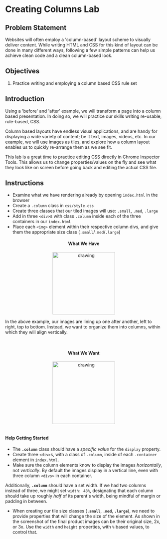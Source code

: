 # Creating Columns Lab

## Problem Statement

Websites will often employ a 'column-based' layout scheme to visually
deliver content. While writing HTML and CSS for this kind of layout can be done
in many different ways, following a few simple patterns can help us achieve
clean code and a clean column-based look.


## Objectives

1. Practice writing and employing a column based CSS rule set


## Introduction

Using a 'before' and 'after' example, we will transform a page into a column
based presentation. In doing so, we will practice our skills writing re-usable,
rule-based, CSS. 

Column based layouts have endless visual applications, and are handy for
displaying a wide variety of content; be it text, images, videos, etc. In our
example, we will use images as tiles, and explore how a column layout enables us
to quickly re-arrange them as we see fit.

This lab is a great time to practice editing CSS directly in Chrome Inspector
Tools. This allows us to change properties/values on the fly and see what they
look like on screen before going back and editing the actual CSS file. 


## Instructions

- Examine what we have rendering already by opening `index.html` in the browser
- Create a `.column` class in `css/style.css`
- Create three classes that our tiled images will use: `.small`, `.med`, `.large`
- Add in three `<div>`s with class `.column` inside each of the three containers in our `index.html`
- Place each `<img>` element within their respective column divs, and give them the appropriate size class (`.small`/`.med`/`.large`) 


<div align="center">
  <h4>What We Have</h4>
  <img src="https://curriculum-content.s3.amazonaws.com/fewds-css/creating-columns-lab-incomplete.png" alt="drawing" width="200px"/>
</div>

In the above example, our images are lining up one after another, left to
right, top to bottom. Instead, we want to organize them into columns, within
which they will align vertically.

<div align="center"><br>
  <h4>What We Want</h4>
  <img src="https://curdriculum-content.s3.amazonaws.com/fewds-css/creating-columns-lab-complete.png" alt="drawing" width="200px"/>
</div><br>


#### Help Getting Started

- The **`.column`** class should have a _specific value_ for the `display` property.
- Create three `<div>`s, with a class of `.column`, inside of each `.container` element in `index.html`.
- Make sure the column elements know to display the images _horizontally_, not _vertically_. By default the images display in a vertical line, even with three column `<divs>` in each container.

Additionally, **`.column`** should have a set width. If we had two columns
instead of three, we might set `width: 48%`, designating that each column should
take up roughly _half_ of its parent's width, being mindful of margin or padding
in between.

- When creating our tile size classes (**`.small`**, **`.med`**, **`.large`**), we need to provide
properties that will change the size of the element. As shown in the screenshot of the final product
images can be their original size, 2x, or 3x. Use the `width` and `height` properties, with `%`
based values, to control that. 

